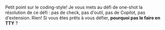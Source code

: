 Petit point sur le coding-style!
Je vous mets au défi de one-shot la résolution de ce défi : pas de check, pas d'outil, pas de Copilot, pas d'extension.
Rien! Si vous êtes prêts à vous défier, **pourquoi pas le faire en TTY** ?
